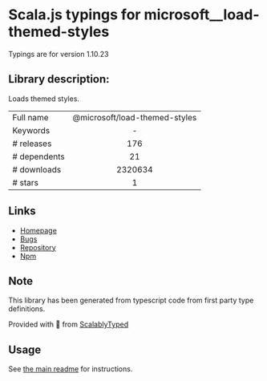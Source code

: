 
# Scala.js typings for microsoft__load-themed-styles

Typings are for version 1.10.23

## Library description:
Loads themed styles.

|                    |                 |
| ------------------ | :-------------: |
| Full name          | @microsoft/load-themed-styles |
| Keywords           | - |
| # releases         | 176 |
| # dependents       | 21 |
| # downloads        | 2320634 |
| # stars            | 1 |

## Links
- [Homepage](https://github.com/Microsoft/web-build-tools#readme)
- [Bugs](https://github.com/Microsoft/web-build-tools/issues)
- [Repository](https://github.com/Microsoft/web-build-tools)
- [Npm](https://www.npmjs.com/package/%40microsoft%2Fload-themed-styles)
    


## Note
This library has been generated from typescript code from first party type definitions.

Provided with :purple_heart: from [ScalablyTyped](https://github.com/oyvindberg/ScalablyTyped)

## Usage
See [the main readme](../../readme.md) for instructions.


